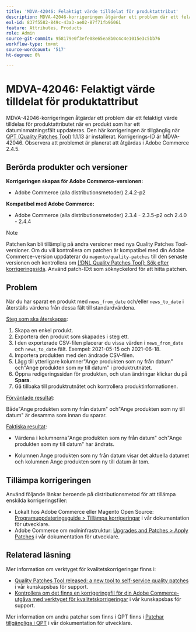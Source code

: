 ```yaml
---
title: 'MDVA-42046: Felaktigt värde tilldelat för produktattribut'
description: MDVA-42046-korrigeringen åtgärdar ett problem där ett felaktigt värde tilldelas för produktattributet när en produkt som har ett datuminmatningsfält uppdateras. Den här korrigeringen är tillgänglig när [QPT-verktyget (Quality Patches Tool)](/help/announcements/adobe-commerce-announcements/magento-quality-patches-released-new-tool-to-self-serve-quality-patches.md) 1.1.13 är installerat. Korrigerings-ID är MDVA-42046. Observera att problemet är planerat att åtgärdas i Adobe Commerce 2.4.5.
exl-id: 837f5582-849c-43a3-ae02-87f71fb96061
feature: Attributes, Products
role: Admin
source-git-commit: 958179e0f3efe08e65ea8b0c4c4e1015e3c5bb76
workflow-type: tm+mt
source-wordcount: '517'
ht-degree: 0%

---
```


# MDVA-42046: Felaktigt värde tilldelat för produktattribut

MDVA-42046-korrigeringen åtgärdar ett problem där ett felaktigt värde tilldelas för produktattributet när en produkt som har ett datuminmatningsfält uppdateras. Den här korrigeringen är tillgänglig när [QPT (Quality Patches Tool)](/help/announcements/adobe-commerce-announcements/magento-quality-patches-released-new-tool-to-self-serve-quality-patches.md) 1.1.13 är installerat. Korrigerings-ID är MDVA-42046. Observera att problemet är planerat att åtgärdas i Adobe Commerce 2.4.5.

## Berörda produkter och versioner

**Korrigeringen skapas för Adobe Commerce-versionen:**

* Adobe Commerce (alla distributionsmetoder) 2.4.2-p2

**Kompatibel med Adobe Commerce:**

* Adobe Commerce (alla distributionsmetoder) 2.3.4 - 2.3.5-p2 och 2.4.0 - 2.4.4

>[!NOTE]
>
>Patchen kan bli tillämplig på andra versioner med nya Quality Patches Tool-versioner. Om du vill kontrollera om patchen är kompatibel med din Adobe Commerce-version uppdaterar du `magento/quality-patches` till den senaste versionen och kontrollera om [[!DNL Quality Patches Tool]: Sök efter korrigeringssida](https://devdocs.magento.com/quality-patches/tool.html#patch-grid). Använd patch-ID:t som söknyckelord för att hitta patchen.

## Problem

När du har sparat en produkt med `news_from_date` och/eller `news_to_date` i återställs värdena från dessa fält till standardvärdena.

<u>Steg som ska återskapas</u>:

1. Skapa en enkel produkt.
1. Exportera den produkt som skapades i steg ett.
1. I den exporterade CSV-filen placerar du vissa värden i `news_from_date` och `news_to_date` fält. Exempel: 2021-05-15 och 2021-06-18.
1. Importera produkten med den ändrade CSV-filen.
1. Lägg till ytterligare kolumner&quot;Ange produkten som ny från datum&quot; och&quot;Ange produkten som ny till datum&quot; i produktrutnätet.
1. Öppna redigeringssidan för produkten, och utan ändringar klickar du på **Spara**.
1. Gå tillbaka till produktrutnätet och kontrollera produktinformationen.

<u>Förväntade resultat</u>:

Både&quot;Ange produkten som ny från datum&quot; och&quot;Ange produkten som ny till datum&quot; är desamma som innan du sparar.

<u>Faktiska resultat</u>:

* Värdena i kolumnerna&quot;Ange produkten som ny från datum&quot; och&quot;Ange produkten som ny till datum&quot; har ändrats.

* Kolumnen Ange produkten som ny från datum visar det aktuella datumet och kolumnen Ange produkten som ny till datum är tom.

## Tillämpa korrigeringen

Använd följande länkar beroende på distributionsmetod för att tillämpa enskilda korrigeringsfiler:

* Lokalt hos Adobe Commerce eller Magento Open Source: [Programuppdateringsguide > Tillämpa korrigeringar](https://devdocs.magento.com/guides/v2.4/comp-mgr/patching/mqp.html) i vår dokumentation för utvecklare.
* Adobe Commerce om molninfrastruktur: [Upgrades and Patches > Apply Patches](https://devdocs.magento.com/cloud/project/project-patch.html) i vår dokumentation för utvecklare.

## Relaterad läsning

Mer information om verktyget för kvalitetskorrigeringar finns i:

* [Quality Patches Tool released: a new tool to self-service quality patches](/help/announcements/adobe-commerce-announcements/magento-quality-patches-released-new-tool-to-self-serve-quality-patches.md) i vår kunskapsbas för support.
* [Kontrollera om det finns en korrigeringsfil för din Adobe Commerce-utgåva med verktyget för kvalitetskorrigeringar](/help/support-tools/patches-available-in-qpt-tool/check-patch-for-magento-issue-with-magento-quality-patches.md) i vår kunskapsbas för support.

Mer information om andra patchar som finns i QPT finns i [Patchar tillgängliga i QPT](https://devdocs.magento.com/quality-patches/tool.html#patch-grid) i vår dokumentation för utvecklare.
